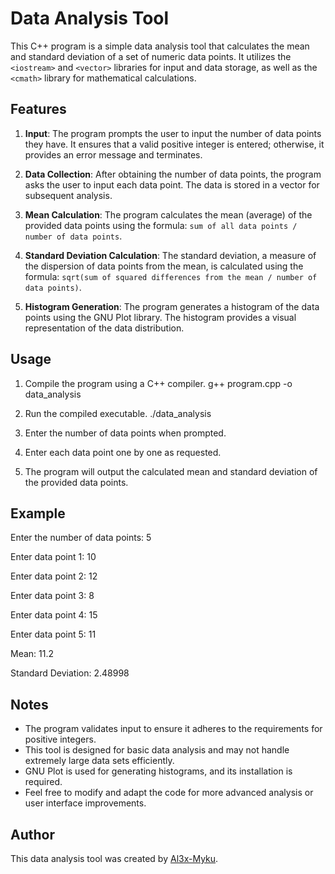 # Data Analysis Tool

This C++ program is a simple data analysis tool that calculates the mean and standard deviation of a set of numeric data points. It utilizes the `<iostream>` and `<vector>` libraries for input and data storage, as well as the `<cmath>` library for mathematical calculations.

## Features

1. **Input**: The program prompts the user to input the number of data points they have. It ensures that a valid positive integer is entered; otherwise, it provides an error message and terminates.

2. **Data Collection**: After obtaining the number of data points, the program asks the user to input each data point. The data is stored in a vector for subsequent analysis.

3. **Mean Calculation**: The program calculates the mean (average) of the provided data points using the formula: `sum of all data points / number of data points`.

4. **Standard Deviation Calculation**: The standard deviation, a measure of the dispersion of data points from the mean, is calculated using the formula: `sqrt(sum of squared differences from the mean / number of data points)`.
5. **Histogram Generation**: The program generates a histogram of the data points using the GNU Plot library. The histogram provides a visual representation of the data distribution.

## Usage

1. Compile the program using a C++ compiler.
 g++ program.cpp -o data_analysis
2. Run the compiled executable.
./data_analysis

3. Enter the number of data points when prompted.

4. Enter each data point one by one as requested.

5. The program will output the calculated mean and standard deviation of the provided data points.

## Example
Enter the number of data points: 5 

Enter data point 1: 10

Enter data point 2: 12

Enter data point 3: 8

Enter data point 4: 15

Enter data point 5: 11

Mean: 11.2

Standard Deviation: 2.48998


## Notes

- The program validates input to ensure it adheres to the requirements for positive integers.
- This tool is designed for basic data analysis and may not handle extremely large data sets efficiently.
- GNU Plot is used for generating histograms, and its installation is required.
- Feel free to modify and adapt the code for more advanced analysis or user interface improvements.

## Author

This data analysis tool was created by [Al3x-Myku](https://github.com/Al3x-Myku).



